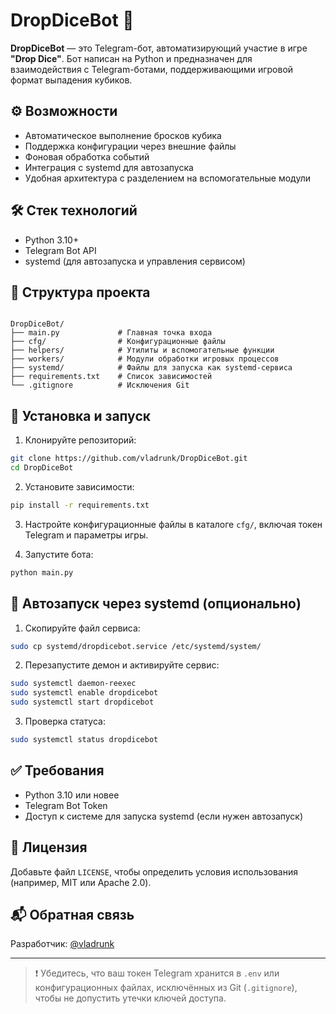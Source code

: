 # DropDiceBot 🎲

**DropDiceBot** — это Telegram-бот, автоматизирующий участие в игре **"Drop Dice"**. Бот написан на Python и предназначен для взаимодействия с Telegram-ботами, поддерживающими игровой формат выпадения кубиков.

## ⚙️ Возможности

- Автоматическое выполнение бросков кубика
- Поддержка конфигурации через внешние файлы
- Фоновая обработка событий
- Интеграция с systemd для автозапуска
- Удобная архитектура с разделением на вспомогательные модули

## 🛠️ Стек технологий

- Python 3.10+
- Telegram Bot API
- systemd (для автозапуска и управления сервисом)

## 📁 Структура проекта

```

DropDiceBot/
├── main.py             # Главная точка входа
├── cfg/                # Конфигурационные файлы
├── helpers/            # Утилиты и вспомогательные функции
├── workers/            # Модули обработки игровых процессов
├── systemd/            # Файлы для запуска как systemd-сервиса
├── requirements.txt    # Список зависимостей
└── .gitignore          # Исключения Git

````

## 🚀 Установка и запуск

1. Клонируйте репозиторий:
```bash
git clone https://github.com/vladrunk/DropDiceBot.git
cd DropDiceBot
````

2. Установите зависимости:

```bash
pip install -r requirements.txt
```

3. Настройте конфигурационные файлы в каталоге `cfg/`, включая токен Telegram и параметры игры.

4. Запустите бота:

```bash
python main.py
```

## 🔧 Автозапуск через systemd (опционально)

1. Скопируйте файл сервиса:

```bash
sudo cp systemd/dropdicebot.service /etc/systemd/system/
```

2. Перезапустите демон и активируйте сервис:

```bash
sudo systemctl daemon-reexec
sudo systemctl enable dropdicebot
sudo systemctl start dropdicebot
```

3. Проверка статуса:

```bash
sudo systemctl status dropdicebot
```

## ✅ Требования

* Python 3.10 или новее
* Telegram Bot Token
* Доступ к системе для запуска systemd (если нужен автозапуск)

## 📄 Лицензия

Добавьте файл `LICENSE`, чтобы определить условия использования (например, MIT или Apache 2.0).

## 📬 Обратная связь

Разработчик: [@vladrunk](https://github.com/vladrunk)

---

> ❗ Убедитесь, что ваш токен Telegram хранится в `.env` или конфигурационных файлах, исключённых из Git (`.gitignore`), чтобы не допустить утечки ключей доступа.
